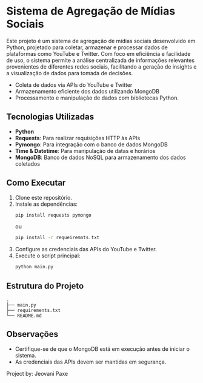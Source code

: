 # Sistema de Agregação de Mídias Sociais
Este projeto é um sistema de agregação de mídias sociais desenvolvido em Python, projetado para coletar, armazenar e processar dados de plataformas como YouTube e Twitter. Com foco em eficiência e facilidade de uso, o sistema permite a análise centralizada de informações relevantes provenientes de diferentes redes sociais, facilitando a geração de insights e a visualização de dados para tomada de decisões.

- Coleta de dados via APIs do YouTube e Twitter
- Armazenamento eficiente dos dados utilizando MongoDB
- Processamento e manipulação de dados com bibliotecas Python.

## Tecnologias Utilizadas

- **Python**
- **Requests**: Para realizar requisições HTTP às APIs
- **Pymongo**: Para integração com o banco de dados MongoDB
- **Time & Datetime**: Para manipulação de datas e horários
- **MongoDB**: Banco de dados NoSQL para armazenamento dos dados coletados

## Como Executar

1. Clone este repositório.
2. Instale as dependências:
    ```bash
    pip install requests pymongo
    ```
    ou
    ```bash
    pip install -r requeiremnts.txt
    ```
3. Configure as credenciais das APIs do YouTube e Twitter.
4. Execute o script principal:
    ```bash
    python main.py
    ```

## Estrutura do Projeto

```
.
├── main.py
├── requirements.txt
└── README.md
```

## Observações

- Certifique-se de que o MongoDB está em execução antes de iniciar o sistema.
- As credenciais das APIs devem ser mantidas em segurança.

Project by: Jeovani Paxe